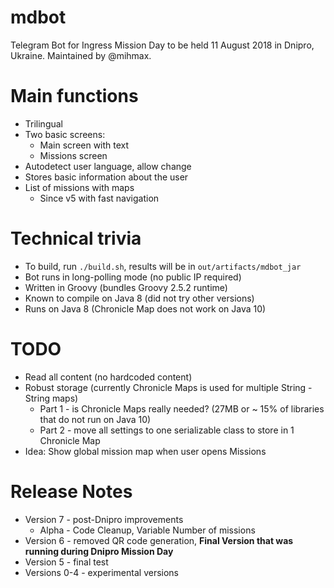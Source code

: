 # mdbot
Telegram Bot for Ingress Mission Day to be held 11 August 2018 in Dnipro, Ukraine.
Maintained by @mihmax.

# Main functions

* Trilingual
* Two basic screens:
  * Main screen with text
  * Missions screen
* Autodetect user language, allow change
* Stores basic information about the user
* List of missions with maps
  * Since v5 with fast navigation

# Technical trivia

* To build, run `./build.sh`, results will be in `out/artifacts/mdbot_jar`
* Bot runs in long-polling mode (no public IP required)
* Written in Groovy (bundles Groovy 2.5.2 runtime)
* Known to compile on Java 8 (did not try other versions)
* Runs on Java 8 (Chronicle Map does not work on Java 10)

# TODO

* Read all content (no hardcoded content)
* Robust storage (currently Chronicle Maps is used for multiple String - String maps)
  * Part 1 - is Chronicle Maps really needed? (27MB or ~ 15% of libraries that do not run on Java 10)
  * Part 2 - move all settings to one serializable class to store in 1 Chronicle Map
* Idea: Show global mission map when user opens Missions

# Release Notes

* Version 7 - post-Dnipro improvements
  * Alpha - Code Cleanup, Variable Number of missions
* Version 6 - removed QR code generation,
  **Final Version that was running during Dnipro Mission Day**
* Version 5 - final test
* Versions 0-4 - experimental versions